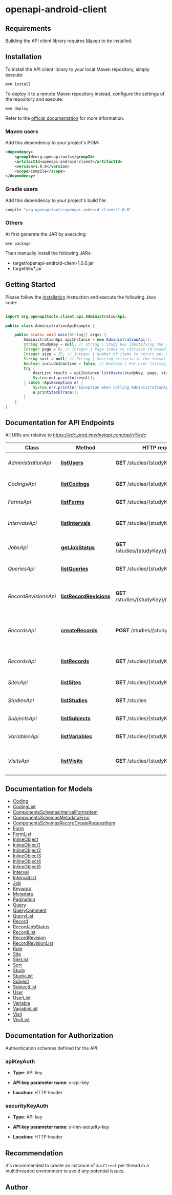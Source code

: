# openapi-android-client

## Requirements

Building the API client library requires [Maven](https://maven.apache.org/) to be installed.

## Installation

To install the API client library to your local Maven repository, simply execute:

```shell
mvn install
```

To deploy it to a remote Maven repository instead, configure the settings of the repository and execute:

```shell
mvn deploy
```

Refer to the [official documentation](https://maven.apache.org/plugins/maven-deploy-plugin/usage.html) for more information.

### Maven users

Add this dependency to your project's POM:

```xml
<dependency>
    <groupId>org.openapitools</groupId>
    <artifactId>openapi-android-client</artifactId>
    <version>1.0.0</version>
    <scope>compile</scope>
</dependency>
```

### Gradle users

Add this dependency to your project's build file:

```groovy
compile "org.openapitools:openapi-android-client:1.0.0"
```

### Others

At first generate the JAR by executing:

    mvn package

Then manually install the following JARs:

- target/openapi-android-client-1.0.0.jar
- target/lib/*.jar

## Getting Started

Please follow the [installation](#installation) instruction and execute the following Java code:

```java

import org.openapitools.client.api.AdministrationApi;

public class AdministrationApiExample {

    public static void main(String[] args) {
        AdministrationApi apiInstance = new AdministrationApi();
        String studyKey = null; // String | Study key identifying the study context for the request
        Integer page = 0; // Integer | Page index to retrieve (0-based)
        Integer size = 25; // Integer | Number of items to return per page (max 500)
        String sort = null; // String | Sorting criteria in the format `property,ASC` or `property,DESC`. Can be repeated.
        Boolean includeInactive = false; // Boolean | For user listing, whether to include inactive users
        try {
            UserList result = apiInstance.listUsers(studyKey, page, size, sort, includeInactive);
            System.out.println(result);
        } catch (ApiException e) {
            System.err.println("Exception when calling AdministrationApi#listUsers");
            e.printStackTrace();
        }
    }
}

```

## Documentation for API Endpoints

All URIs are relative to *https://edc.prod.imednetapi.com/api/v1/edc*

Class | Method | HTTP request | Description
------------ | ------------- | ------------- | -------------
*AdministrationApi* | [**listUsers**](docs/AdministrationApi.md#listUsers) | **GET** /studies/{studyKey}/users | List users and their roles in a study
*CodingsApi* | [**listCodings**](docs/CodingsApi.md#listCodings) | **GET** /studies/{studyKey}/codings | List coding activities in a study
*FormsApi* | [**listForms**](docs/FormsApi.md#listForms) | **GET** /studies/{studyKey}/forms | List forms in a study
*IntervalsApi* | [**listIntervals**](docs/IntervalsApi.md#listIntervals) | **GET** /studies/{studyKey}/intervals | List intervals (visit definitions) in a study
*JobsApi* | [**getJobStatus**](docs/JobsApi.md#getJobStatus) | **GET** /studies/{studyKey}/jobs/{batchId} | Retrieve job status by batch ID
*QueriesApi* | [**listQueries**](docs/QueriesApi.md#listQueries) | **GET** /studies/{studyKey}/queries | List data queries in a study
*RecordRevisionsApi* | [**listRecordRevisions**](docs/RecordRevisionsApi.md#listRecordRevisions) | **GET** /studies/{studyKey}/recordRevisions | List record revisions (audit trail entries) in a study
*RecordsApi* | [**createRecords**](docs/RecordsApi.md#createRecords) | **POST** /studies/{studyKey}/records | Add new record or update subject/record data
*RecordsApi* | [**listRecords**](docs/RecordsApi.md#listRecords) | **GET** /studies/{studyKey}/records | List records (eCRF instances) in a study
*SitesApi* | [**listSites**](docs/SitesApi.md#listSites) | **GET** /studies/{studyKey}/sites | List sites for a study
*StudiesApi* | [**listStudies**](docs/StudiesApi.md#listStudies) | **GET** /studies | List studies accessible by API key
*SubjectsApi* | [**listSubjects**](docs/SubjectsApi.md#listSubjects) | **GET** /studies/{studyKey}/subjects | List subjects in a study
*VariablesApi* | [**listVariables**](docs/VariablesApi.md#listVariables) | **GET** /studies/{studyKey}/variables | List variables (fields) in a study
*VisitsApi* | [**listVisits**](docs/VisitsApi.md#listVisits) | **GET** /studies/{studyKey}/visits | List visits (subject visit instances) in a study


## Documentation for Models

 - [Coding](docs/Coding.md)
 - [CodingList](docs/CodingList.md)
 - [ComponentsSchemasIntervalFormsItem](docs/ComponentsSchemasIntervalFormsItem.md)
 - [ComponentsSchemasMetadataError](docs/ComponentsSchemasMetadataError.md)
 - [ComponentsSchemasRecordCreateRequestItem](docs/ComponentsSchemasRecordCreateRequestItem.md)
 - [Form](docs/Form.md)
 - [FormList](docs/FormList.md)
 - [InlineObject](docs/InlineObject.md)
 - [InlineObject1](docs/InlineObject1.md)
 - [InlineObject2](docs/InlineObject2.md)
 - [InlineObject3](docs/InlineObject3.md)
 - [InlineObject4](docs/InlineObject4.md)
 - [InlineObject5](docs/InlineObject5.md)
 - [Interval](docs/Interval.md)
 - [IntervalList](docs/IntervalList.md)
 - [Job](docs/Job.md)
 - [Keyword](docs/Keyword.md)
 - [Metadata](docs/Metadata.md)
 - [Pagination](docs/Pagination.md)
 - [Query](docs/Query.md)
 - [QueryComment](docs/QueryComment.md)
 - [QueryList](docs/QueryList.md)
 - [Record](docs/Record.md)
 - [RecordJobStatus](docs/RecordJobStatus.md)
 - [RecordList](docs/RecordList.md)
 - [RecordRevision](docs/RecordRevision.md)
 - [RecordRevisionList](docs/RecordRevisionList.md)
 - [Role](docs/Role.md)
 - [Site](docs/Site.md)
 - [SiteList](docs/SiteList.md)
 - [Sort](docs/Sort.md)
 - [Study](docs/Study.md)
 - [StudyList](docs/StudyList.md)
 - [Subject](docs/Subject.md)
 - [SubjectList](docs/SubjectList.md)
 - [User](docs/User.md)
 - [UserList](docs/UserList.md)
 - [Variable](docs/Variable.md)
 - [VariableList](docs/VariableList.md)
 - [Visit](docs/Visit.md)
 - [VisitList](docs/VisitList.md)


## Documentation for Authorization

Authentication schemes defined for the API:
### apiKeyAuth

- **Type**: API key

- **API key parameter name**: x-api-key
- **Location**: HTTP header

### securityKeyAuth

- **Type**: API key

- **API key parameter name**: x-imn-security-key
- **Location**: HTTP header


## Recommendation

It's recommended to create an instance of `ApiClient` per thread in a multithreaded environment to avoid any potential issues.

## Author



